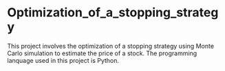 # Optimization_of_a_stopping_strategy
This project involves the optimization of a stopping strategy using Monte Carlo simulation to estimate the price of a stock. The programming lanquage used in this project is Python.
